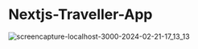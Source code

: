 # Nextjs-Traveller-App

![screencapture-localhost-3000-2024-02-21-17_13_13](https://github.com/gamzesirin/Nextjs-Traveller-App/assets/155438363/8d2d0780-4814-4347-8b39-8f7fdb9945c0)
